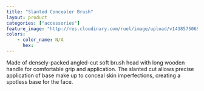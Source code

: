```yaml
---
title: "Slanted Concealer Brush"
layout: product
categories: ["accessories"]
feature_image: "http://res.cloudinary.com/ruel/image/upload/v1438575069/fs/slantedConcealerBrush.jpg"
colors:
    - color_name: N/A
      hex: 
---
```

Made of densely-packed angled-cut soft brush head with long wooden handle for comfortable grip and application.  The slanted cut allows precise application of base make up to conceal skin imperfections, creating a spotless base for the face.